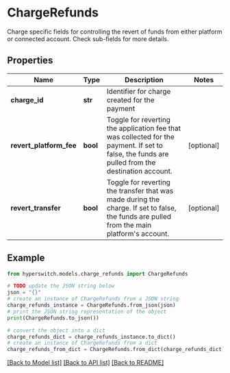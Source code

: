# ChargeRefunds

Charge specific fields for controlling the revert of funds from either platform or connected account. Check sub-fields for more details.

## Properties

Name | Type | Description | Notes
------------ | ------------- | ------------- | -------------
**charge_id** | **str** | Identifier for charge created for the payment | 
**revert_platform_fee** | **bool** | Toggle for reverting the application fee that was collected for the payment. If set to false, the funds are pulled from the destination account. | [optional] 
**revert_transfer** | **bool** | Toggle for reverting the transfer that was made during the charge. If set to false, the funds are pulled from the main platform&#39;s account. | [optional] 

## Example

```python
from hyperswitch.models.charge_refunds import ChargeRefunds

# TODO update the JSON string below
json = "{}"
# create an instance of ChargeRefunds from a JSON string
charge_refunds_instance = ChargeRefunds.from_json(json)
# print the JSON string representation of the object
print(ChargeRefunds.to_json())

# convert the object into a dict
charge_refunds_dict = charge_refunds_instance.to_dict()
# create an instance of ChargeRefunds from a dict
charge_refunds_from_dict = ChargeRefunds.from_dict(charge_refunds_dict)
```
[[Back to Model list]](../README.md#documentation-for-models) [[Back to API list]](../README.md#documentation-for-api-endpoints) [[Back to README]](../README.md)


